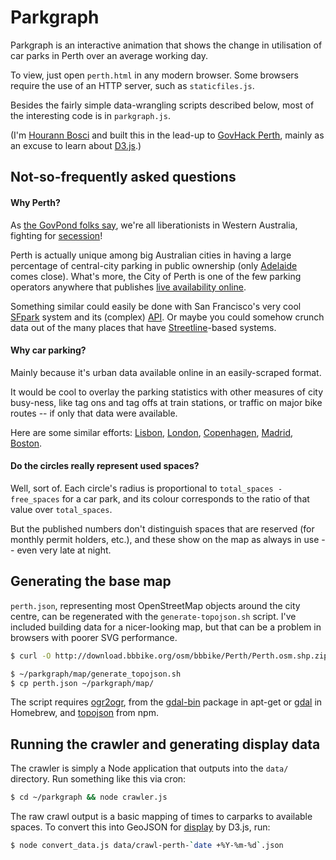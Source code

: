 # Parkgraph

Parkgraph is an interactive animation that shows the change in utilisation of car parks in Perth over an average working day.

To view, just open `perth.html` in any modern browser. Some browsers require the use of an HTTP server, such as `staticfiles.js`.

Besides the fairly simple data-wrangling scripts described below, most of the interesting code is in `parkgraph.js`.

(I'm [Hourann Bosci](http://hourann.com) and built this in the lead-up to [GovHack Perth](http://www.govhack.org/locations/perth/), mainly as an excuse to learn about [D3.js](http://bost.ocks.org/mike/map/).)


## Not-so-frequently asked questions

#### Why Perth?

As [the GovPond folks say](http://www.govpond.org/about.php), we're all liberationists in Western Australia, fighting for [secession](http://en.wikipedia.org/wiki/File:Western_Australia_Secession_Cover_1933.jpg)!

Perth is actually unique among big Australian cities in having a large percentage of central-city parking in public ownership (only [Adelaide](http://upark.com.au/) comes close). What's more, the City of Perth is one of the few parking operators anywhere that publishes [live availability online](http://www.cityofperthparking.com.au/?q=node/109).

Something similar could easily be done with San Francisco's very cool [SFpark](http://sfpark.org/) system and its (complex) [API](http://sfpark.org/how-it-works/open-data-page/). Or maybe you could somehow crunch data out of the many places that have [Streetline](http://www.streetline.com/)-based systems.


#### Why car parking?

Mainly because it's urban data available online in an easily-scraped format.

It would be cool to overlay the parking statistics with other measures of city busy-ness, like tag ons and tag offs at train stations, or traffic on major bike routes -- if only that data were available.

Here are some similar efforts: [Lisbon](http://vimeo.com/10218235), [London](http://www.cartopedia.co.uk/blog/2012/02/17/visualising-bike-flow-data-in-processing/), [Copenhagen](http://vimeo.com/56412526), [Madrid](http://vimeo.com/645554), [Boston](http://hubwaydatachallenge.org/).


#### Do the circles really represent used spaces?

Well, sort of. Each circle's radius is proportional to `total_spaces - free_spaces` for a car park, and its colour corresponds to the ratio of that value over `total_spaces`.

But the published numbers don't distinguish spaces that are reserved (for monthly permit holders, etc.), and these show on the map as always in use -- even very late at night.


## Generating the base map

`perth.json`, representing most OpenStreetMap objects around the city centre, can be regenerated with the `generate-topojson.sh` script. I've included building data for a nicer-looking map, but that can be a problem in browsers with poorer SVG performance.

```bash
$ curl -O http://download.bbbike.org/osm/bbbike/Perth/Perth.osm.shp.zip && unzip Perth.osm.shp.zip

$ ~/parkgraph/map/generate_topojson.sh
$ cp perth.json ~/parkgraph/map/
```

The script requires [ogr2ogr](http://www.gdal.org/ogr2ogr.html), from the [gdal-bin](http://packages.ubuntu.com/raring/gdal-bin) package in apt-get or [gdal](https://github.com/mxcl/homebrew/blob/master/Library/Formula/gdal.rb) in Homebrew, and [topojson](https://npmjs.org/package/topojson) from npm.

## Running the crawler and generating display data

The crawler is simply a Node application that outputs into the `data/` directory. Run something like this via cron:

```bash
$ cd ~/parkgraph && node crawler.js
```

The raw crawl output is a basic mapping of times to carparks to available spaces. To convert this into GeoJSON for [display](http://bl.ocks.org/mbostock/4342045) by D3.js, run:

```bash
$ node convert_data.js data/crawl-perth-`date +%Y-%m-%d`.json
```
